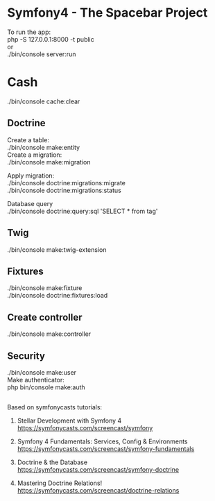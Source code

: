 # Symfony4 - The Spacebar Project

To run the app: <br />
php -S 127.0.0.1:8000 -t public 
<br />or <br />
./bin/console server:run

# Cash
./bin/console cache:clear

## Doctrine
Create a table: <br />
./bin/console make:entity <br />
Create a migration: <br />
./bin/console make:migration

Apply migration: <br />
./bin/console doctrine:migrations:migrate <br />
./bin/console doctrine:migrations:status

Database query <br />
./bin/console doctrine:query:sql 'SELECT * from tag'

## Twig
./bin/console make:twig-extension

## Fixtures
./bin/console make:fixture<br />
./bin/console doctrine:fixtures:load

## Create controller
./bin/console make:controller

## Security
./bin/console make:user <br />
Make authenticator:<br />
php bin/console make:auth

##
Based on symfonycasts tutorials:
1. Stellar Development with Symfony 4
https://symfonycasts.com/screencast/symfony

2. Symfony 4 Fundamentals: Services, Config & Environments
https://symfonycasts.com/screencast/symfony-fundamentals

3. Doctrine & the Database
https://symfonycasts.com/screencast/symfony-doctrine

4. Mastering Doctrine Relations!
https://symfonycasts.com/screencast/doctrine-relations
